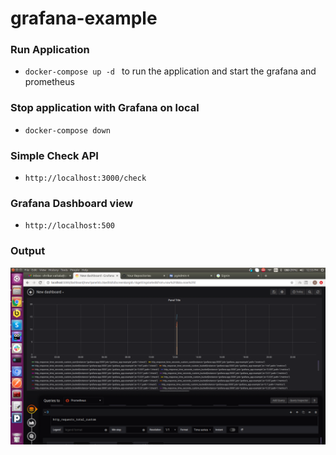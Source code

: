 # grafana-example

### Run Application
- `docker-compose up -d `  to run the application and start the grafana and prometheus


### Stop application with Grafana on local
- `docker-compose down`

### Simple Check API
- `http://localhost:3000/check`


### Grafana Dashboard view
- `http://localhost:500`

### Output

![alt text](https://github.com/shrikar007/grafana-example/blob/master/assets/output.png?raw=true)



